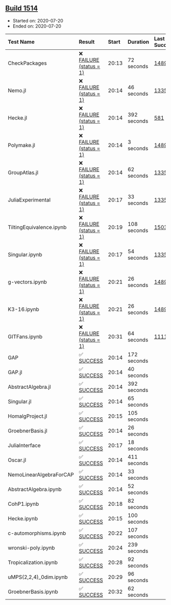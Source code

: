## [Build 1514](https://oscarci.mathematik.uni-kl.de/job/oscar-julia-1.4/1514/)

* Started on: 2020-07-20
* Ended on: 2020-07-20

| Test Name    | Result | Start | Duration | Last Success | First Failure |
|:-------------|:-------|:------|:---------|:-------------|:--------------|
| CheckPackages | ❌ [FAILURE (status = 1)](https://oscarci.mathematik.uni-kl.de/job/oscar-julia-1.4/1514/artifact/logs/build-1514/CheckPackages.log) | 20:13 | 72 seconds | [1489](https://oscarci.mathematik.uni-kl.de/job/oscar-julia-1.4/1489/) | [1490](https://oscarci.mathematik.uni-kl.de/job/oscar-julia-1.4/1490/) |
| Nemo.jl | ❌ [FAILURE (status = 1)](https://oscarci.mathematik.uni-kl.de/job/oscar-julia-1.4/1514/artifact/logs/build-1514/Nemo.jl.log) | 20:14 | 46 seconds | [1335](https://oscarci.mathematik.uni-kl.de/job/oscar-julia-1.4/1335/) | [1336](https://oscarci.mathematik.uni-kl.de/job/oscar-julia-1.4/1336/) |
| Hecke.jl | ❌ [FAILURE (status = 1)](https://oscarci.mathematik.uni-kl.de/job/oscar-julia-1.4/1514/artifact/logs/build-1514/Hecke.jl.log) | 20:14 | 392 seconds | [581](https://oscarci.mathematik.uni-kl.de/job/oscar-julia-1.4/581/) | [582](https://oscarci.mathematik.uni-kl.de/job/oscar-julia-1.4/582/) |
| Polymake.jl | ❌ [FAILURE (status = 1)](https://oscarci.mathematik.uni-kl.de/job/oscar-julia-1.4/1514/artifact/logs/build-1514/Polymake.jl.log) | 20:14 | 3 seconds | [1489](https://oscarci.mathematik.uni-kl.de/job/oscar-julia-1.4/1489/) | [1490](https://oscarci.mathematik.uni-kl.de/job/oscar-julia-1.4/1490/) |
| GroupAtlas.jl | ❌ [FAILURE (status = 1)](https://oscarci.mathematik.uni-kl.de/job/oscar-julia-1.4/1514/artifact/logs/build-1514/GroupAtlas.jl.log) | 20:14 | 62 seconds | [1335](https://oscarci.mathematik.uni-kl.de/job/oscar-julia-1.4/1335/) | [1336](https://oscarci.mathematik.uni-kl.de/job/oscar-julia-1.4/1336/) |
| JuliaExperimental | ❌ [FAILURE (status = 1)](https://oscarci.mathematik.uni-kl.de/job/oscar-julia-1.4/1514/artifact/logs/build-1514/JuliaExperimental.log) | 20:17 | 33 seconds | [1335](https://oscarci.mathematik.uni-kl.de/job/oscar-julia-1.4/1335/) | [1336](https://oscarci.mathematik.uni-kl.de/job/oscar-julia-1.4/1336/) |
| TiltingEquivalence.ipynb | ❌ [FAILURE (status = 1)](https://oscarci.mathematik.uni-kl.de/job/oscar-julia-1.4/1514/artifact/logs/build-1514/TiltingEquivalence.ipynb.log) | 20:19 | 108 seconds | [1503](https://oscarci.mathematik.uni-kl.de/job/oscar-julia-1.4/1503/) | [1504](https://oscarci.mathematik.uni-kl.de/job/oscar-julia-1.4/1504/) |
| Singular.ipynb | ❌ [FAILURE (status = 1)](https://oscarci.mathematik.uni-kl.de/job/oscar-julia-1.4/1514/artifact/logs/build-1514/Singular.ipynb.log) | 20:17 | 54 seconds | [1335](https://oscarci.mathematik.uni-kl.de/job/oscar-julia-1.4/1335/) | [1336](https://oscarci.mathematik.uni-kl.de/job/oscar-julia-1.4/1336/) |
| g-vectors.ipynb | ❌ [FAILURE (status = 1)](https://oscarci.mathematik.uni-kl.de/job/oscar-julia-1.4/1514/artifact/logs/build-1514/g-vectors.ipynb.log) | 20:21 | 26 seconds | [1489](https://oscarci.mathematik.uni-kl.de/job/oscar-julia-1.4/1489/) | [1490](https://oscarci.mathematik.uni-kl.de/job/oscar-julia-1.4/1490/) |
| K3-16.ipynb | ❌ [FAILURE (status = 1)](https://oscarci.mathematik.uni-kl.de/job/oscar-julia-1.4/1514/artifact/logs/build-1514/K3-16.ipynb.log) | 20:21 | 26 seconds | [1489](https://oscarci.mathematik.uni-kl.de/job/oscar-julia-1.4/1489/) | [1490](https://oscarci.mathematik.uni-kl.de/job/oscar-julia-1.4/1490/) |
| GITFans.ipynb | ❌ [FAILURE (status = 1)](https://oscarci.mathematik.uni-kl.de/job/oscar-julia-1.4/1514/artifact/logs/build-1514/GITFans.ipynb.log) | 20:31 | 64 seconds | [1111](https://oscarci.mathematik.uni-kl.de/job/oscar-julia-1.4/1111/) | [1112](https://oscarci.mathematik.uni-kl.de/job/oscar-julia-1.4/1112/) |
| GAP | ✅ [SUCCESS](https://oscarci.mathematik.uni-kl.de/job/oscar-julia-1.4/1514/artifact/logs/build-1514/GAP.log) | 20:14 | 172 seconds |  |  |
| GAP.jl | ✅ [SUCCESS](https://oscarci.mathematik.uni-kl.de/job/oscar-julia-1.4/1514/artifact/logs/build-1514/GAP.jl.log) | 20:14 | 40 seconds |  |  |
| AbstractAlgebra.jl | ✅ [SUCCESS](https://oscarci.mathematik.uni-kl.de/job/oscar-julia-1.4/1514/artifact/logs/build-1514/AbstractAlgebra.jl.log) | 20:14 | 392 seconds |  |  |
| Singular.jl | ✅ [SUCCESS](https://oscarci.mathematik.uni-kl.de/job/oscar-julia-1.4/1514/artifact/logs/build-1514/Singular.jl.log) | 20:14 | 65 seconds |  |  |
| HomalgProject.jl | ✅ [SUCCESS](https://oscarci.mathematik.uni-kl.de/job/oscar-julia-1.4/1514/artifact/logs/build-1514/HomalgProject.jl.log) | 20:15 | 105 seconds |  |  |
| GroebnerBasis.jl | ✅ [SUCCESS](https://oscarci.mathematik.uni-kl.de/job/oscar-julia-1.4/1514/artifact/logs/build-1514/GroebnerBasis.jl.log) | 20:14 | 26 seconds |  |  |
| JuliaInterface | ✅ [SUCCESS](https://oscarci.mathematik.uni-kl.de/job/oscar-julia-1.4/1514/artifact/logs/build-1514/JuliaInterface.log) | 20:17 | 18 seconds |  |  |
| Oscar.jl | ✅ [SUCCESS](https://oscarci.mathematik.uni-kl.de/job/oscar-julia-1.4/1514/artifact/logs/build-1514/Oscar.jl.log) | 20:14 | 411 seconds |  |  |
| NemoLinearAlgebraForCAP | ✅ [SUCCESS](https://oscarci.mathematik.uni-kl.de/job/oscar-julia-1.4/1514/artifact/logs/build-1514/NemoLinearAlgebraForCAP.log) | 20:14 | 33 seconds |  |  |
| AbstractAlgebra.ipynb | ✅ [SUCCESS](https://oscarci.mathematik.uni-kl.de/job/oscar-julia-1.4/1514/artifact/logs/build-1514/AbstractAlgebra.ipynb.log) | 20:14 | 52 seconds |  |  |
| CohP1.ipynb | ✅ [SUCCESS](https://oscarci.mathematik.uni-kl.de/job/oscar-julia-1.4/1514/artifact/logs/build-1514/CohP1.ipynb.log) | 20:18 | 82 seconds |  |  |
| Hecke.ipynb | ✅ [SUCCESS](https://oscarci.mathematik.uni-kl.de/job/oscar-julia-1.4/1514/artifact/logs/build-1514/Hecke.ipynb.log) | 20:15 | 100 seconds |  |  |
| c-automorphisms.ipynb | ✅ [SUCCESS](https://oscarci.mathematik.uni-kl.de/job/oscar-julia-1.4/1514/artifact/logs/build-1514/c-automorphisms.ipynb.log) | 20:22 | 107 seconds |  |  |
| wronski-poly.ipynb | ✅ [SUCCESS](https://oscarci.mathematik.uni-kl.de/job/oscar-julia-1.4/1514/artifact/logs/build-1514/wronski-poly.ipynb.log) | 20:24 | 239 seconds |  |  |
| Tropicalization.ipynb | ✅ [SUCCESS](https://oscarci.mathematik.uni-kl.de/job/oscar-julia-1.4/1514/artifact/logs/build-1514/Tropicalization.ipynb.log) | 20:28 | 92 seconds |  |  |
| uMPS(2,2,4)_0dim.ipynb | ✅ [SUCCESS](https://oscarci.mathematik.uni-kl.de/job/oscar-julia-1.4/1514/artifact/logs/build-1514/uMPS-2-2-4-_0dim.ipynb.log) | 20:29 | 96 seconds |  |  |
| GroebnerBasis.ipynb | ✅ [SUCCESS](https://oscarci.mathematik.uni-kl.de/job/oscar-julia-1.4/1514/artifact/logs/build-1514/GroebnerBasis.ipynb.log) | 20:32 | 62 seconds |  |  |
